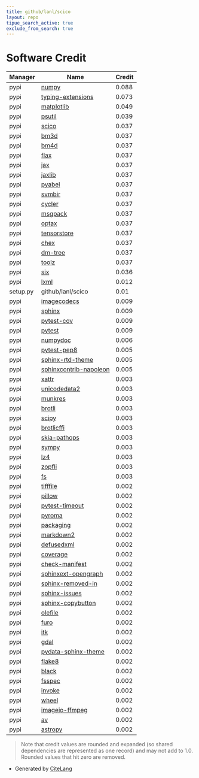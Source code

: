 ```yaml
---
title: github/lanl/scico
layout: repo
tipue_search_active: true
exclude_from_search: true
---
```

# Software Credit

|Manager|Name|Credit|
|-------|----|------|
|pypi|[numpy](https://www.numpy.org)|0.088|
|pypi|[typing-extensions](https://typing.readthedocs.io/)|0.073|
|pypi|[matplotlib](https://matplotlib.org)|0.049|
|pypi|[psutil](https://github.com/giampaolo/psutil)|0.039|
|pypi|[scico](https://github.com/lanl/scico)|0.037|
|pypi|[bm3d](https://pypi.org/project/bm3d)|0.037|
|pypi|[bm4d](https://pypi.org/project/bm4d)|0.037|
|pypi|[flax](https://github.com/google/flax)|0.037|
|pypi|[jax](https://github.com/google/jax)|0.037|
|pypi|[jaxlib](https://github.com/google/jax)|0.037|
|pypi|[pyabel](https://github.com/PyAbel/PyAbel)|0.037|
|pypi|[svmbir](https://github.com/cabouman/svmbir)|0.037|
|pypi|[cycler](https://github.com/matplotlib/cycler)|0.037|
|pypi|[msgpack](https://msgpack.org/)|0.037|
|pypi|[optax](https://github.com/deepmind/optax)|0.037|
|pypi|[tensorstore](https://github.com/google/tensorstore)|0.037|
|pypi|[chex](https://github.com/deepmind/chex)|0.037|
|pypi|[dm-tree](https://github.com/deepmind/tree)|0.037|
|pypi|[toolz](https://github.com/pytoolz/toolz/)|0.037|
|pypi|[six](https://pypi.org/project/six)|0.036|
|pypi|[lxml](https://pypi.org/project/lxml)|0.012|
|setup.py|github/lanl/scico|0.01|
|pypi|[imagecodecs](https://pypi.org/project/imagecodecs)|0.009|
|pypi|[sphinx](https://pypi.org/project/sphinx)|0.009|
|pypi|[pytest-cov](https://pypi.org/project/pytest-cov)|0.009|
|pypi|[pytest](https://pypi.org/project/pytest)|0.009|
|pypi|[numpydoc](https://pypi.org/project/numpydoc)|0.006|
|pypi|[pytest-pep8](https://pypi.org/project/pytest-pep8)|0.005|
|pypi|[sphinx-rtd-theme](https://pypi.org/project/sphinx-rtd-theme)|0.005|
|pypi|[sphinxcontrib-napoleon](https://pypi.org/project/sphinxcontrib-napoleon)|0.005|
|pypi|[xattr](https://pypi.org/project/xattr)|0.003|
|pypi|[unicodedata2](https://pypi.org/project/unicodedata2)|0.003|
|pypi|[munkres](https://pypi.org/project/munkres)|0.003|
|pypi|[brotli](https://pypi.org/project/brotli)|0.003|
|pypi|[scipy](https://pypi.org/project/scipy)|0.003|
|pypi|[brotlicffi](https://pypi.org/project/brotlicffi)|0.003|
|pypi|[skia-pathops](https://pypi.org/project/skia-pathops)|0.003|
|pypi|[sympy](https://pypi.org/project/sympy)|0.003|
|pypi|[lz4](https://pypi.org/project/lz4)|0.003|
|pypi|[zopfli](https://pypi.org/project/zopfli)|0.003|
|pypi|[fs](https://pypi.org/project/fs)|0.003|
|pypi|[tifffile](https://www.lfd.uci.edu/~gohlke/)|0.002|
|pypi|[pillow](https://python-pillow.org)|0.002|
|pypi|[pytest-timeout](https://pypi.org/project/pytest-timeout)|0.002|
|pypi|[pyroma](https://pypi.org/project/pyroma)|0.002|
|pypi|[packaging](https://pypi.org/project/packaging)|0.002|
|pypi|[markdown2](https://pypi.org/project/markdown2)|0.002|
|pypi|[defusedxml](https://pypi.org/project/defusedxml)|0.002|
|pypi|[coverage](https://pypi.org/project/coverage)|0.002|
|pypi|[check-manifest](https://pypi.org/project/check-manifest)|0.002|
|pypi|[sphinxext-opengraph](https://pypi.org/project/sphinxext-opengraph)|0.002|
|pypi|[sphinx-removed-in](https://pypi.org/project/sphinx-removed-in)|0.002|
|pypi|[sphinx-issues](https://pypi.org/project/sphinx-issues)|0.002|
|pypi|[sphinx-copybutton](https://pypi.org/project/sphinx-copybutton)|0.002|
|pypi|[olefile](https://pypi.org/project/olefile)|0.002|
|pypi|[furo](https://pypi.org/project/furo)|0.002|
|pypi|[itk](https://itk.org/)|0.002|
|pypi|[gdal](https://pypi.org/project/gdal)|0.002|
|pypi|[pydata-sphinx-theme](https://pypi.org/project/pydata-sphinx-theme)|0.002|
|pypi|[flake8](https://pypi.org/project/flake8)|0.002|
|pypi|[black](https://pypi.org/project/black)|0.002|
|pypi|[fsspec](https://pypi.org/project/fsspec)|0.002|
|pypi|[invoke](https://pypi.org/project/invoke)|0.002|
|pypi|[wheel](https://pypi.org/project/wheel)|0.002|
|pypi|[imageio-ffmpeg](https://pypi.org/project/imageio-ffmpeg)|0.002|
|pypi|[av](https://pypi.org/project/av)|0.002|
|pypi|[astropy](https://pypi.org/project/astropy)|0.002|


> Note that credit values are rounded and expanded (so shared dependencies are represented as one record) and may not add to 1.0. Rounded values that hit zero are removed.


- Generated by [CiteLang](https://github.com/vsoch/citelang)
